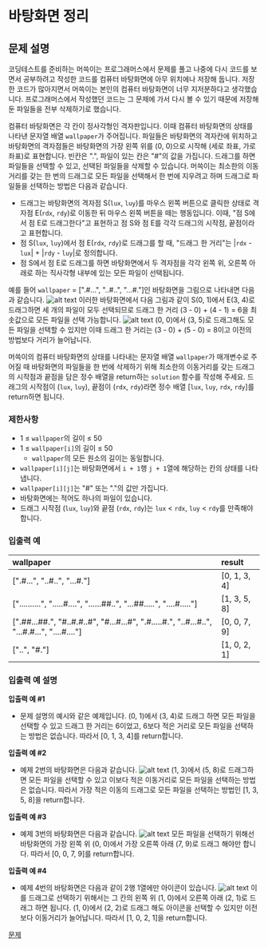 # 바탕화면 정리

## 문제 설명

코딩테스트를 준비하는 머쓱이는 프로그래머스에서 문제를 풀고 나중에 다시 코드를 보면서 공부하려고 작성한 코드를 컴퓨터 바탕화면에 아무 위치에나 저장해 둡니다. 저장한 코드가 많아지면서 머쓱이는 본인의 컴퓨터 바탕화면이 너무 지저분하다고 생각했습니다. 프로그래머스에서 작성했던 코드는 그 문제에 가서 다시 볼 수 있기 때문에 저장해 둔 파일들을 전부 삭제하기로 했습니다.

컴퓨터 바탕화면은 각 칸이 정사각형인 격자판입니다. 이때 컴퓨터 바탕화면의 상태를 나타낸 문자열 배열 `wallpaper`가 주어집니다. 파일들은 바탕화면의 격자칸에 위치하고 바탕화면의 격자점들은 바탕화면의 가장 왼쪽 위를 (0, 0)으로 시작해 (세로 좌표, 가로 좌표)로 표현합니다. 빈칸은 ".", 파일이 있는 칸은 "#"의 값을 가집니다. 드래그를 하면 파일들을 선택할 수 있고, 선택된 파일들을 삭제할 수 있습니다. 머쓱이는 최소한의 이동거리를 갖는 한 번의 드래그로 모든 파일을 선택해서 한 번에 지우려고 하며 드래그로 파일들을 선택하는 방법은 다음과 같습니다.

- 드래그는 바탕화면의 격자점 S(`lux`, `luy`)를 마우스 왼쪽 버튼으로 클릭한 상태로 격자점 E(`rdx`, `rdy`)로 이동한 뒤 마우스 왼쪽 버튼을 떼는 행동입니다. 이때, "점 S에서 점 E로 드래그한다"고 표현하고 점 S와 점 E를 각각 드래그의 시작점, 끝점이라고 표현합니다.
- 점 S(`lux`, `luy`)에서 점 E(`rdx`, `rdy`)로 드래그를 할 때, "드래그 한 거리"는 |`rdx` - `lux`| + |`rdy` - `luy`|로 정의합니다.
- 점 S에서 점 E로 드래그를 하면 바탕화면에서 두 격자점을 각각 왼쪽 위, 오른쪽 아래로 하는 직사각형 내부에 있는 모든 파일이 선택됩니다.

예를 들어 `wallpaper` = [".#...", "..#..", "...#."]인 바탕화면을 그림으로 나타내면 다음과 같습니다.
![alt text](image.png)
이러한 바탕화면에서 다음 그림과 같이 S(0, 1)에서 E(3, 4)로 드래그하면 세 개의 파일이 모두 선택되므로 드래그 한 거리 (3 - 0) + (4 - 1) = 6을 최솟값으로 모든 파일을 선택 가능합니다.
![alt text](image-1.png)
(0, 0)에서 (3, 5)로 드래그해도 모든 파일을 선택할 수 있지만 이때 드래그 한 거리는 (3 - 0) + (5 - 0) = 8이고 이전의 방법보다 거리가 늘어납니다.

머쓱이의 컴퓨터 바탕화면의 상태를 나타내는 문자열 배열 `wallpaper`가 매개변수로 주어질 때 바탕화면의 파일들을 한 번에 삭제하기 위해 최소한의 이동거리를 갖는 드래그의 시작점과 끝점을 담은 정수 배열을 return하는 `solution` 함수를 작성해 주세요. 드래그의 시작점이 (`lux`, `luy`), 끝점이 (`rdx`, `rdy`)라면 정수 배열 [`lux`, `luy`, `rdx`, `rdy`]를 return하면 됩니다.

### 제한사항

- 1 ≤ `wallpaper`의 길이 ≤ 50
- 1 ≤ `wallpaper[i]`의 길이 ≤ 50
  - `wallpaper`의 모든 원소의 길이는 동일합니다.
- `wallpaper[i][j]`는 바탕화면에서 `i + 1`행 `j + 1`열에 해당하는 칸의 상태를 나타냅니다.
- `wallpaper[i][j]`는 "#" 또는 "."의 값만 가집니다.
- 바탕화면에는 적어도 하나의 파일이 있습니다.
- 드래그 시작점 (`lux`, `luy`)와 끝점 (`rdx`, `rdy`)는 `lux` < `rdx`, `luy` < `rdy`를 만족해야 합니다.

### 입출력 예

| wallpaper                                                                                   | result       |
| :------------------------------------------------------------------------------------------ | :----------- |
| [".#...", "..#..", "...#."]                                                                 | [0, 1, 3, 4] |
| ["..........", ".....#....", "......##..", "...##.....", "....#....."]                      | [1, 3, 5, 8] |
| [".##...##.", "#..#.#..#", "#...#...#", ".#.....#.", "..#...#..", "...#.#...", "....#...."] | [0, 0, 7, 9] |
| ["..", "#."]                                                                                | [1, 0, 2, 1] |

### 입출력 예 설명

**입출력 예 #1**

- 문제 설명의 예시와 같은 예제입니다. (0, 1)에서 (3, 4)로 드래그 하면 모든 파일을 선택할 수 있고 드래그 한 거리는 6이었고, 6보다 적은 거리로 모든 파일을 선택하는 방법은 없습니다. 따라서 [0, 1, 3, 4]를 return합니다.

**입출력 예 #2**

- 예제 2번의 바탕화면은 다음과 같습니다.
  ![alt text](image-2.png)
  (1, 3)에서 (5, 8)로 드래그하면 모든 파일을 선택할 수 있고 이보다 적은 이동거리로 모든 파일을 선택하는 방법은 없습니다. 따라서 가장 적은 이동의 드래그로 모든 파일을 선택하는 방법인 [1, 3, 5, 8]을 return합니다.

**입출력 예 #3**

- 예제 3번의 바탕화면은 다음과 같습니다.
  ![alt text](image-3.png)
  모든 파일을 선택하기 위해선 바탕화면의 가장 왼쪽 위 (0, 0)에서 가장 오른쪽 아래 (7, 9)로 드래그 해야만 합니다. 따라서 [0, 0, 7, 9]를 return합니다.

**입출력 예 #4**

- 예제 4번의 바탕화면은 다음과 같이 2행 1열에만 아이콘이 있습니다.
  ![alt text](image-4.png)
  이를 드래그로 선택하기 위해서는 그 칸의 왼쪽 위 (1, 0)에서 오른쪽 아래 (2, 1)로 드래그 하면 됩니다. (1, 0)에서 (2, 2)로 드래그 해도 아이콘을 선택할 수 있지만 이전보다 이동거리가 늘어납니다. 따라서 [1, 0, 2, 1]을 return합니다.

[문제](https://school.programmers.co.kr/learn/courses/30/lessons/161990)
